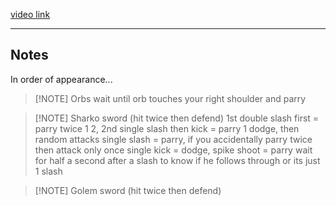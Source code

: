 [video link](https://youtu.be/rci4f9ck4dw?si=clnvjnwjiqtchek4)


-----
## Notes
In order of appearance...

> [!NOTE] Orbs
> wait until orb touches your right shoulder and parry


> [!NOTE] Sharko
> sword (hit twice then defend)
> 1st double slash first = parry twice 1 2,
> 2nd single slash then kick = parry 1 dodge,
> then random attacks
> single slash = parry, if you accidentally parry twice then attack only once
> single kick = dodge,
> spike shoot = parry
> wait for half a second after a slash to know if he follows through or its just 1 slash


> [!NOTE] Golem
> sword (hit twice then defend)

